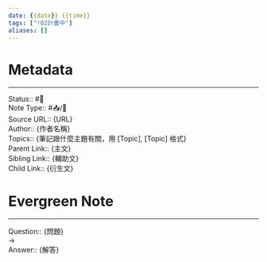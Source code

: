 ```yaml
---
date: {{date}} {{time}}
tags: ["!02計畫中"]
aliases: []
---
```

# Metadata
---
Status:: #🌱 <br>
Note Type:: #📥/🧠<br>
Source URL:: {URL}<br>
Author:: {作者名稱}<br>
Topics:: {筆記跟什麼主題有關，用 [Topic], [Topic] 格式}<br>
Parent Link:: {主文}<br>
Sibling Link:: {輔助文}<br>
Child Link:: {衍生文}<br>
# Evergreen Note
---
Question:: {問題}<br>
-><br>
Answer:: {解答}<br>

